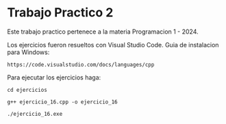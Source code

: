 # Trabajo Practico 2

Este trabajo practico pertenece a la materia Programacion 1 - 2024.

Los ejercicios fueron resueltos con Visual Studio Code. Guia de instalacion para Windows:
```
https://code.visualstudio.com/docs/languages/cpp
```

Para ejecutar los ejercicios haga:
```
cd ejercicios

g++ ejercicio_16.cpp -o ejercicio_16

./ejercicio_16.exe
```
